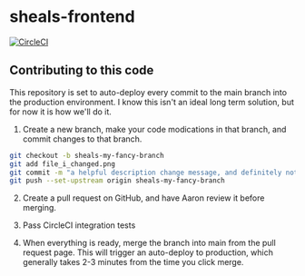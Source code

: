 # sheals-frontend

[![CircleCI](https://dl.circleci.com/status-badge/img/gh/cheesejaguar/sheals-frontend/tree/main.svg?style=svg)](https://dl.circleci.com/status-badge/redirect/gh/cheesejaguar/sheals-frontend/tree/main)

## Contributing to this code

This repository is set to auto-deploy every commit to the main branch into the production environment.  I know this isn't an ideal long term solution, but for now it is how we'll do it.

1. Create a new branch, make your code modications in that branch, and commit changes to that branch.

```bash
git checkout -b sheals-my-fancy-branch
git add file_i_changed.png
git commit -m "a helpful description change message, and definitely not just 'fixed' "
git push --set-upstream origin sheals-my-fancy-branch
```

2. Create a pull request on GitHub, and have Aaron review it before merging.

3. Pass CircleCI integration tests

4.  When everything is ready, merge the branch into main from the pull request page.  This will trigger an auto-deploy to production, which generally takes 2-3 minutes from the time you click merge.

